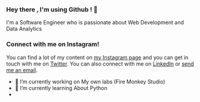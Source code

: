 ### Hey there , I'm using Github ! 👋

I'm a Software Engineer who is passionate about Web Development and Data Analytics 


### Connect with me on Instagram! 
You can find a lot of my content on [my Instagram page](https://www.instagram.com/danuraaditya/) and you can get in touch with me on [Twitter](https://twitter.com/danuraaditya). You can also connect with me on [LinkedIn]([http://linkedin.com/in/kedashakerr](https://www.linkedin.com/in/aditya-wardanur-23a439a2/)) or [send me an email](mailto:danuraaditya@gmail.com).

- 🔭 I’m currently working on My own labs (Fire Monkey Studio)
- 🌱 I’m currently learning About Python
- 
<!--

Here are some ideas to get you started:

- 🔭 I’m currently working on ...
- 🌱 I’m currently learning ...
- 👯 I’m looking to collaborate on ...
- 🤔 I’m looking for help with ...
- 💬 Ask me about ...
- 📫 How to reach me: ...
- 😄 Pronouns: ...
- ⚡ Fun fact: ..
